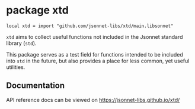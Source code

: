 # package xtd

```jsonnet
local xtd = import "github.com/jsonnet-libs/xtd/main.libsonnet"
```

`xtd` aims to collect useful functions not included in the Jsonnet standard library (`std`).

This package serves as a test field for functions intended to be included into `std`
in the future, but also provides a place for less common, yet useful utilities.

## Documentation

API reference docs can be viewed on https://jsonnet-libs.github.io/xtd/
